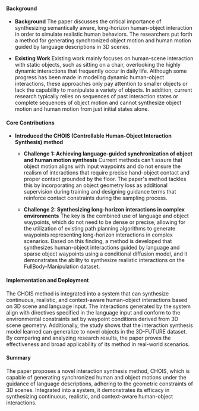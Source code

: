 #### Background
- **Background**
The paper discusses the critical importance of synthesizing semantically aware, long-horizon human-object interaction in order to simulate realistic human behaviors. The researchers put forth a method for generating synchronized object motion and human motion guided by language descriptions in 3D scenes.

- **Existing Work**
Existing work mainly focuses on human-scene interaction with static objects, such as sitting on a chair, overlooking the highly dynamic interactions that frequently occur in daily life. Although some progress has been made in modeling dynamic human-object interactions, these approaches only pay attention to smaller objects or lack the capability to manipulate a variety of objects. In addition, current research typically relies on sequences of past interaction states or complete sequences of object motion and cannot synthesize object motion and human motion from just initial states alone.

#### Core Contributions
  - **Introduced the CHOIS (Controllable Human-Object Interaction Synthesis) method**
      - **Challenge 1: Achieving language-guided synchronization of object and human motion synthesis**
      Current methods can't assure that object motion aligns with input waypoints and do not ensure the realism of interactions that require precise hand-object contact and proper contact grounded by the floor. The paper's method tackles this by incorporating an object geometry loss as additional supervision during training and designing guidance terms that reinforce contact constraints during the sampling process.

      - **Challenge 2: Synthesizing long-horizon interactions in complex environments**
      The key is the combined use of language and object waypoints, which do not need to be dense or precise, allowing for the utilization of existing path planning algorithms to generate waypoints representing long-horizon interactions in complex scenarios. Based on this finding, a method is developed that synthesizes human-object interactions guided by language and sparse object waypoints using a conditional diffusion model, and it demonstrates the ability to synthesize realistic interactions on the FullBody-Manipulation dataset.
  
#### Implementation and Deployment
The CHOIS method is integrated into a system that can synthesize continuous, realistic, and context-aware human-object interactions based on 3D scene and language input. The interactions generated by the system align with directives specified in the language input and conform to the environmental constraints set by waypoint conditions derived from 3D scene geometry. Additionally, the study shows that the interaction synthesis model learned can generalize to novel objects in the 3D-FUTURE dataset. By comparing and analyzing research results, the paper proves the effectiveness and broad applicability of its method in real-world scenarios.

#### Summary
The paper proposes a novel interaction synthesis method, CHOIS, which is capable of generating synchronized human and object motions under the guidance of language descriptions, adhering to the geometric constraints of 3D scenes. Integrated into a system, it demonstrates its efficacy in synthesizing continuous, realistic, and context-aware human-object interactions.